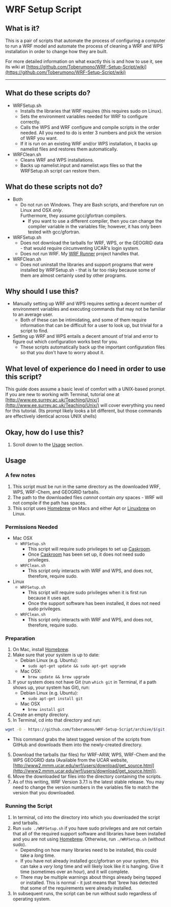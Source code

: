 # WRF Setup Script
## What is it?
This is a pair of scripts that automate the process of configuring a computer to run a WRF model and automate the process of cleaning a WRF and WPS installation in order to change how they are built.

For more detailed information on what exactly this is and how to use it, see its wiki at [https://github.com/Toberumono/WRF-Setup-Script/wiki](https://github.com/Toberumono/WRF-Setup-Script/wiki)

------------------------------

## What do these scripts do?

+ WRFSetup.sh
  - Installs the libraries that WRF requires (this requires sudo on Linux).
  - Sets the environment variables needed for WRF to configure correctly.
  - Calls the WPS and WRF configure and compile scripts in the order needed.  All you need to do is enter 3 numbers and pick the version of WRF you want.
  - If it is run on an existing WRF and/or WPS installation, it backs up namelist files and restores them automatically.
+ WRFClean.sh
  - Cleans WRF and WPS installations.
  - Backs up namelist.input and namelist.wps files so that the WRFSetup.sh script can restore them.

## What do these scripts not do?
* Both
  + Do not run on Windows.  They are Bash scripts, and therefore run on Linux and OSX *only*.<br>
  Furthermore, they assume gcc/gfortran compilers.
    - If you want to use a different compiler, then you can change the compiler variable in the variables file; however, it has only been tested with gcc/gfortran.
* WRFSetup.sh
  + Does not download the tarballs for WRF, WPS, or the GEOGRID data - that would require circumventing UCAR's login system.
  + Does not run WRF.  My [WRF Runner](https://github.com/toberumono/WRF-Runner) project handles that.
* WRFClean.sh
  + Does not uninstall the libraries and support programs that were installed by WRFSetup.sh - that is far too risky because some of them are almost certainly used by other programs.

## Why should I use this?

* Manually setting up WRF and WPS requires setting a decent number of environment variables and executing commands that may not be familiar to an average user.
  - Both of these can be intimidating, and some of them require information that can be difficult for a user to look up, but trivial for a script to find.
* Setting up WRF and WPS entails a decent amount of trial and error to figure out which configuration works best for you.
  - These scripts automatically back up the important configuration files so that you don't have to worry about it.

## What level of experience do I need in order to use this script?
This guide does assume a basic level of comfort with a UNIX-based prompt. If you are new to working with Terminal, tutorial one at [http://www.ee.surrey.ac.uk/Teaching/Unix/](http://www.ee.surrey.ac.uk/Teaching/Unix/) will cover everything you need for this tutorial. (Its prompt likely looks a bit different, but those commands are effectively identical across UNIX shells)

## Okay, how do I use this?

1. Scroll down to the [Usage](#usage) section.

## Usage
### A few notes

1. This script must be run in the same directory as the downloaded WRF, WPS, WRF-Chem, and GEOGRID tarballs.
2. The path to the downloaded files *cannot* contain *any* spaces - WRF will not compile if the path has spaces.
3. This script uses [Homebrew](http://brew.sh) on Macs and either Apt or [Linuxbrew](https://github.com/Homebrew/linuxbrew) on Linux.

### Permissions Needed

+ Mac OSX
  + `WRFSetup.sh`
    - This script will require sudo privileges to set up [Caskroom](https://github.com/caskroom).
    - Once [Caskroom](https://github.com/caskroom) has been set up, it does not need sudo privileges.
  + `WRFClean.sh`
    - This script only interacts with WRF and WPS, and does not, therefore, require sudo.
+ Linux
  + `WRFSetup.sh`
    - This script will require sudo privileges when it is first run because it uses apt.
    - Once the support software has been installed, it does not need sudo privileges.
  + `WRFClean.sh`
    - This script only interacts with WRF and WPS, and does not, therefore, require sudo.

### Preparation

1. On Mac, install [Homebrew](http://brew.sh).
2. Make sure that your system is up to date:
   + Debian Linux (e.g. Ubuntu):
     - `sudo apt-get update && sudo apt-get upgrade`
   + Mac OSX:
     - `brew update && brew upgrade`
3. If your system does not have Git (run `which git` in Terminal, if a path shows up, your system has Git), run:
   + Debian Linux (e.g. Ubuntu):
     - `sudo apt-get install git`
   + Mac OSX
     - `brew install git`
4. Create an empty directory.
5. In Terminal, cd into that directory and run:

  ```bash
  wget -O - https://github.com/Toberumono/WRF-Setup-Script/archive/$(git ls-remote --tags https://github.com/Toberumono/WRF-Setup-Script.git | grep -oE '([0-9]+\.)*[0-9]+$' | sort -g | tail -1).tar.gz | tar -xz --strip-components 1 -C .
  ```
   + This command grabs the latest tagged version of the scripts from GitHub and downloads them into the newly-created directory.
5. Download the tarballs (tar files) for WRF-ARW, WPS, WRF-Chem and the WPS GEOGRID data (Available from the UCAR website, [http://www2.mmm.ucar.edu/wrf/users/download/get_source.html](http://www2.mmm.ucar.edu/wrf/users/download/get_source.html)).
6. Move the downloaded tar files into the directory containing the scripts.
7. As of this writing, WRF Version 3.7.1 is the latest stable release.  You may need to change the version numbers in the variables file to match the version that you downloaded.

### Running the Script
1. In terminal, cd into the directory into which you downloaded the script and tarballs.
2. Run `sudo ./WRFSetup.sh` if you have sudo privileges and are not certain that all of the required support software and libraries have been installed and you are not using [Homebrew](http://brew.sh).  Otherwise, run `./WRFSetup.sh` (without sudo).
   + Depending on how many libraries need to be installed, this could take a *long* time.
   + If you have not already installed gcc/gfortran on your system, this can take a *very long* time and will likely look like it is hanging.  Give it time (sometimes over an hour), and it will complete.
   + There may be multiple warnings about things already being tapped or installed.  This is normal - it just means that 'brew has detected that some of the requirements were already installed.
3. In subsequent runs, the script can be run without sudo regardless of operating system.
